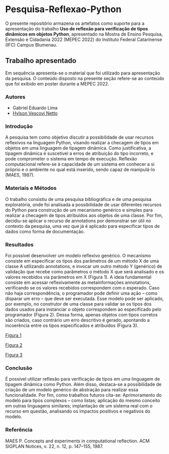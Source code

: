 # Pesquisa-Reflexao-Python
O presente repositório armazena os artefatos como suporte para a apresentação do trabalho **Uso de reflexão para verificação de tipos dinâmicos em objetos Python**, apresentado na Mostra de Ensino Pesquisa, Extensão e Cidadania 2022 (MEPEC 2022) do Instituto Federal Catarinense (IFC) Campus Blumenau.

## Trabalho apresentado

Em sequência apresenta-se o material que foi utilizado para apresentação da pesquisa. O conteúdo disposto na presente seção refere-se ao conteúdo que foi exibido em poster durante a MEPEC 2022. 

### Autores

- Gabriel Eduardo Lima
- [Hylson Vescovi Netto](https://github.com/hvescovi)

### Introdução

A pesquisa tem como objetivo discutir a possibilidade de usar recursos reflexivos na linguagem Python, visando realizar a checagem de tipos em objetos em uma linguagem de tipagem dinâmica. Como justificativa, a tipagem dinâmica é suscetível a erros de atribuição do tipo incorreto, e pode comprometer o sistema em tempo de execução. Reflexão computacional refere-se à capacidade de um sistema em conhecer a si próprio e o ambiente no qual está inserido, sendo capaz de manipulá-lo (MAES, 1987).

### Materiais e Métodos

O trabalho consistiu de uma pesquisa bibliográfica e de uma pesquisa exploratória, onde foi analisada a possibilidade de usar diferentes recursos do Python para construção de um mecanismo genérico e simples para realizar a checagem de tipos atribuídos aos objetos de uma classe. Por fim, decidiu-se aplicar o recurso de annotations por demonstrar ser útil no  contexto da pesquisa, uma vez que já é aplicado para especificar tipos de dados como forma de documentação.

### Resultados

Foi possível desenvolver um modelo reflexivo genérico. O mecanismo consiste em especificar os tipos dos parâmetros de um método X de uma classe A utilizando annotations, e invocar um outro método Y (genérico) de validação que recebe como parâmetros o método X que será analisado e os valores recebidos via parâmetros em X (Figura 1). A ideia fundamental consiste em acessar reflexivamente as metainformações annotations, verificando se os valores recebidos correspondem com o esperado. Caso não haja correspondência, o programador pode definir uma ação – como disparar um erro – que deve ser executada. Esse modelo pode ser aplicado, por exemplo, no construtor de uma classe para validar se os tipos dos dados usados para instanciar o objeto correspondem ao especificado pelo programador (Figura 2). Dessa forma, apenas objetos com tipos corretos são criados, caso contrário um erro descritivo é gerado, apontando a incoerência entre os tipos especificados e atribuídos (Figura 3).

[Figura 1](/imagens/img1.png)

[Figura 2](/imagens/img2.png)

[Figura 3](/imagens/img3.png)

### Conclusão

É possível utilizar reflexão para verificação de tipos em uma linguagem de tipagem dinâmica como Python. Além disso, destaca-se a possibilidade de criação de um modelo genérico de abstração para realizar essa funcionalidade. Por fim, como trabalhos futuros cita-se: Aprimoramento do modelo para tipos complexos – como listas; aplicação do mesmo conceito em
outras linguagens similares; implantação de um sistema real com o recurso em questão, analisando os impactos positivos e negativos do modelo.

### Referência
MAES P. Concepts and experiments in computational reflection. ACM SIGPLAN Notices, v. 22, n. 12, p. 147–155, 1987.
